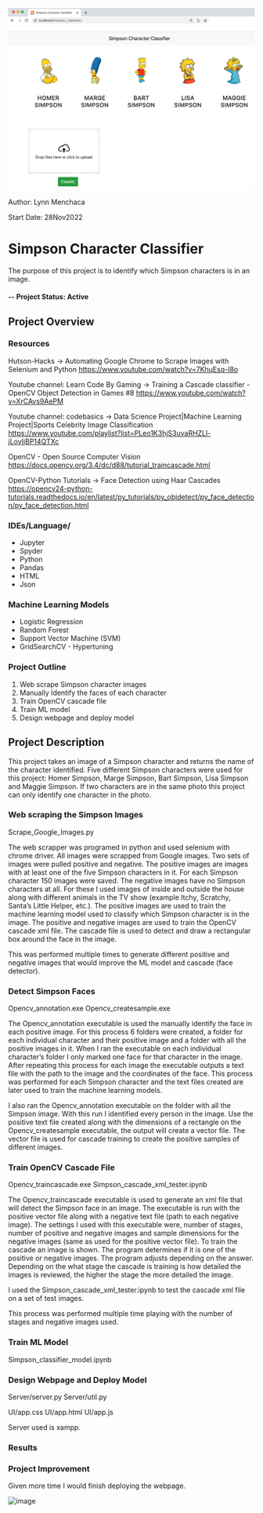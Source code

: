 ![Screenshot](Simpson_Classifier_Webpage_Start.jpg)


Author: Lynn Menchaca

Start Date: 28Nov2022

# Simpson Character Classifier
The purpose of this project is to identify which Simpson characters is in an image.

#### -- Project Status: Active

## Project Overview
### Resources
Hutson-Hacks -> Automating Google Chrome to Scrape Images with Selenium and Python
    https://www.youtube.com/watch?v=7KhuEsq-I8o

Youtube channel: Learn Code By Gaming -> Training a Cascade classifier - OpenCV Object Detection in Games #8
        https://www.youtube.com/watch?v=XrCAvs9AePM
        
Youtube channel: codebasics -> Data Science Project|Machine Learning Project|Sports Celebrity Image Classification
        https://www.youtube.com/playlist?list=PLeo1K3hjS3uvaRHZLl-jLovIjBP14QTXc

OpenCV - Open Source Computer Vision
        https://docs.opencv.org/3.4/dc/d88/tutorial_traincascade.html
        
OpenCV-Python Tutorials -> Face Detection using Haar Cascades 
        https://opencv24-python-tutorials.readthedocs.io/en/latest/py_tutorials/py_objdetect/py_face_detection/py_face_detection.html



### IDEs/Language/
* Jupyter
* Spyder
* Python
* Pandas
* HTML
* Json


### Machine Learning Models
* Logistic Regression
* Random Forest
* Support Vector Machine (SVM)
* GridSearchCV - Hypertuning

### Project Outline
1)	Web scrape Simpson character images
2)	Manually Identify the faces of each character
3)	Train OpenCV cascade file
4)	Train ML model
5)	Design webpage and deploy model

## Project Description

This project takes an image of a Simpson character and returns the name of the character identified. Five different Simpson characters were used for this project: Homer Simpson, Marge Simpson, Bart Simpson, Lisa Simpson and Maggie Simpson. If two characters are in the same photo this project can only identify one character in the photo.


### Web scraping the Simpson Images
Scrape_Google_Images.py

The web scrapper was programed in python and used selenium with chrome driver. All images were scrapped from Google images. Two sets of images were pulled positive and negative. The positive images are images with at least one of the five Simpson characters in it. For each Simpson character 150 images were saved. The negative images have no Simpson characters at all. For these I used images of inside and outside the house along with different animals in the TV show (example Itchy, Scratchy, Santa’s Little Helper, etc.). The positive images are used to train the machine learning model used to classify which Simpson character is in the image. The positive and negative images are used to train the OpenCV cascade xml file. The cascade file is used to detect and draw a rectangular box around the face in the image. 

This was performed multiple times to generate different positive and negative images that would improve the ML model and cascade (face detector).

### Detect Simpson Faces
Opencv_annotation.exe
Opencv_createsample.exe

The Opencv_annotation executable is used the manually identify the face in each positive image. For this process 6 folders were created, a folder for each individual character and their positive image and a folder with all the positive images in it. When I ran the executable on each individual character’s folder I only marked one face for that character in the image. After repeating this process for each image the executable outputs a text file with the path to the image and the coordinates of the face. This process was performed for each Simpson character and the text files created are later used to train the machine learning models. 

I also ran the Opencv_annotation executable on the folder with all the Simpson image. With this run I identified every person in the image. Use the positive text file created along with the dimensions of a rectangle on the Opencv_createsample executable, the output will create a vector file. The vector file is used for cascade training to create the positive samples of different images.


### Train OpenCV Cascade File
Opencv_traincascade.exe 
Simpson_cascade_xml_tester.ipynb

The Opencv_traincascade executable is used to generate an xml file that will detect the Simpson face in an image. The executable is run with the positive vector file along with a negative text file (path to each negative image). The settings I used with this executable were, number of stages, number of positive and negative images and sample dimensions for the negative images (same as used for the positive vector file). To train the cascade an image is shown. The program determines if it is one of the positive or negative images. The program adjusts depending on the answer. Depending on the what stage the cascade is training is how detailed the images is reviewed, the higher the stage the more detailed the image.

I used the Simpson_cascade_xml_tester.ipynb to test the cascade xml file on a set of test images.

This process was performed multiple time playing with the number of stages and negative images used. 


### Train ML Model
Simpson_classifier_model.ipynb



### Design Webpage and Deploy Model
Server/server.py
Server/util.py

UI/app.css
UI/app.html
UI/app.js

Server used is xampp.

### Results



### Project Improvement
Given more time I would finish deploying the webpage. 

![image](https://user-images.githubusercontent.com/60009141/206323156-6fadcb0d-b9fa-41ad-816e-8fea09b20c78.png)


